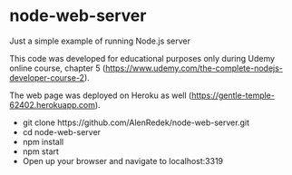 # node-web-server
Just a simple example of running Node.js server

This code was developed for educational purposes only during Udemy online course, chapter 5 (https://www.udemy.com/the-complete-nodejs-developer-course-2).

The web page was deployed on Heroku as well (https://gentle-temple-62402.herokuapp.com).

<ul>
<li>git clone https://github.com/AlenRedek/node-web-server.git</li>
<li>cd node-web-server</li>
<li>npm install</li>
<li>npm start</li>
<li>Open up your browser and navigate to localhost:3319</li>
</ul>

